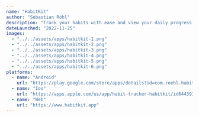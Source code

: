 ```yaml
---
name: "HabitKit"
author: "Sebastian Röhl"
description: "Track your habits with ease and view your daily progress in a clear, intuitive way. Stay motivated and consistent as you work towards your goals."
dateLaunched: "2022-11-25"
images:
  - "../../assets/apps/habitkit-1.png"
  - "../../assets/apps/habitkit-2.png"
  - "../../assets/apps/habitkit-3.png"
  - "../../assets/apps/habitkit-4.png"
  - "../../assets/apps/habitkit-5.png"
  - "../../assets/apps/habitkit-6.png"
platforms:
  - name: "Android"
    url: "https://play.google.com/store/apps/details?id=com.roehl.habitkit&pcampaignid=pcampaignidMKT-Other-global-all-co-prtnr-py-PartBadge-Mar2515-1"
  - name: "Ios"
    url: "https://apps.apple.com/us/app/habit-tracker-habitkit/id6443918070?itsct=apps_box_badge&itscg=30200"
  - name: "Web"
    url: "https://www.habitkit.app"
---
```

